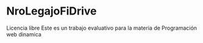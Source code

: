 # NroLegajoFiDrive
Licencia libre
Este es un trabajo evaluativo para la materia de Programación web dinamica
